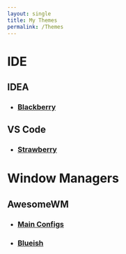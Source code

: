 ```yaml
---
layout: single
title: My Themes
permalink: /Themes
---
```


# IDE

## IDEA

 - ### [Blackberry](https://github.com/Surferlul/IDEA_Blackberry)

## VS Code

 - ### [Strawberry](https://github.com/Surferlul/VS_Code_Strawberry)

# Window Managers

## AwesomeWM

 - ### [Main Configs](https://github.com/Surferlul/awesome)
 - ### [Blueish](https://github.com/Surferlul/blueish)
